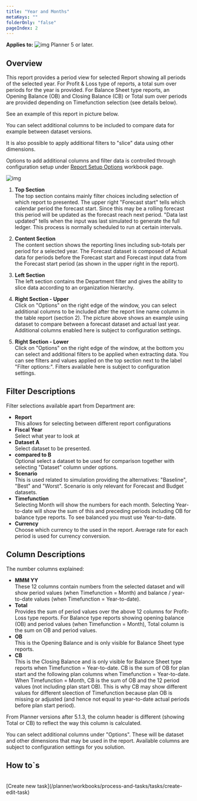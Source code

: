 ```yaml
---
title: "Year and Months"
metaKeys: ""
folderOnly: "false"
pageIndex: 2
---
```


**Applies to:** ![img](https://profitbasedocs.blob.core.windows.net/icons/yes-icon.png) Planner 5 or later.

## Overview
This report provides a period view for selected Report showing all periods of the selected year. For Profit & Loss type of reports, a total sum over periods for the year is provided. For Balance Sheet type reports, an Opening Balance (OB) and Closing Balance (CB) or Total sum over periods are provided depending on Timefunction selection (see details below).

See an example of this report in picture below.

You can select additional columns to be included to compare data for example between dataset versions.

It is also possible to apply additional filters to "slice" data using other dimensions.

Options to add additional columns and filter data is controlled through configuration setup under [Report Setup Options](/planner/workbooks/data-management/report-setup/options) workbook page.
<br/>

![img](https://profitbasedocs.blob.core.windows.net/enduserhelp/images/finance-reports-year-and-months-v5.JPG)

1. **Top Section** <br/>
The top section contains mainly filter choices including selection of which report to presented.
The upper right "Forecast start" tells which calendar period the forecast start. Since this may be a rolling forecast this period will be updated as the forecast reach next period. "Data last updated" tells when the input was last simulated to generate the full ledger. This process is normally scheduled to run at certain intervals.

2. **Content Section** <br/>
The content section shows the reporting lines including sub-totals per period for a selected year. The Forecast dataset is composed of Actual data for periods before the Forecast start and Forecast input data from the Forecast start period (as shown in the upper right in the report).

3. **Left Section** <br/>
The left section contains the Department filter and gives the ability to slice data according to an organization hierarchy.

4. **Right Section - Upper** <br/>
Click on "Options" on the right edge of the window, you can select additional columns to be included after the report line name column in the table report (section 2). The picture above shows an example using dataset to compare between a forecast dataset and actual last year. Additional columns enabled here is subject to configuration settings.

5. **Right Section - Lower** <br/>
Click on "Options" on the right edge of the window, at the bottom you can select and additional filters to be applied when extracting data. You can see filters and values applied on the top section next to the label "Filter options:". Filters available here is subject to configuration settings.

## Filter Descriptions
Filter selections available apart from Department are:

- **Report**<br/>This allows for selecting between different report configurations
- **Fiscal Year**<br/>Select what year to look at
- **Dataset A**<br/>Select dataset to be presented.
- **compared to B**<br/>Optional select a dataset to be used for comparison together with selecting "Dataset" column under options.
- **Scenario**<br/>This is used related to simulation providing the alternatives: "Baseline", "Best" and "Worst". Scenario is only relevant for Forecast and Budget datasets.
- **Timefunction**<br/>Selecting Month will show the numbers for each month. Selecting Year-to-date will show the sum of this and preceding periods including OB for balance type reports. To see balanced you must use Year-to-date.
- **Currency**<br/>Choose which currency to the used in the report. Average rate for each period is used for currency conversion.

## Column Descriptions
The number columns explained:

- **MMM YY**<br/> These 12 columns contain numbers from the selected dataset and will show period values (when Timefunction = Month) and balance / year-to-date values (when Timefunction = Year-to-date).
- **Total**<br/> Provides the sum of period values over the above 12 columns for Profit-Loss type reports.  For Balance type reports showing opening balance (OB) and period values (when Timefunction = Month), Total column is the sum on OB and period values. 
- **OB**<br/> This is the Opening Balance and is only visible for Balance Sheet type reports.
- **CB**<br/> This is the Closing Balance and is only visible for Balance Sheet type reports when Timefunction = Year-to-date. CB is the sum of OB for plan start and the following plan columns when Timefunction = Year-to-date. When Timefunction = Month, CB is the sum of OB and the 12 period values (not including plan start OB). This is why CB may show different values for different sleection of Timefunction because plan OB is missing or adjusted (and hence not equal to year-to-date actual periods before plan start period).

From Planner versions after 5.1.3, the column header is different (showing Total or CB) to reflect the way this column is calculated.

You can select additional columns under "Options". These will be dataset and other dimensions that may be used in the report. Available columns are subject to configuration settings for you solution.

## How to`s

<br/>
[Create new task](/planner/workbooks/process-and-tasks/tasks/create-edit-task)<br/>
<br/>
